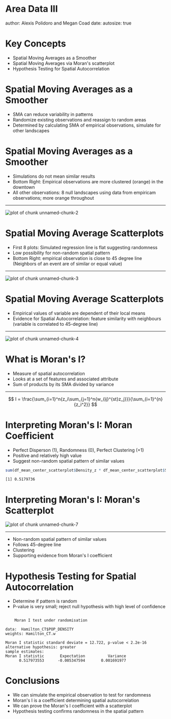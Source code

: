 Area Data III
========================================================
author: Alexis Polidoro and Megan Coad 
date: 
autosize: true

Key Concepts
========================================================

- Spatial Moving Averages as a Smoother
- Spatial Moving Averages via Moran's scatterplot
- Hypothesis Testing for Spatial Autocorrelation 




Spatial Moving Averages as a Smoother
========================================================
- SMA can reduce variability in patterns 
- Randomize existing observations and reassign to random areas 
- Determined by calculating SMA of empirical observations, simulate for other landscapes


Spatial Moving Averages as a Smoother
========================================================
- Simulations do not mean similar results
- Bottom Right: Empirical observations are more clustered (orange) in the downtown
- All other observations: 8 null landscapes using data from empiricam observations; more orange throughout 

***

![plot of chunk unnamed-chunk-2](22-Area-Data-III-Slides-figure/unnamed-chunk-2-1.png)

Spatial Moving Average Scatterplots 
========================================================
- First 8 plots: Simulated regression line is flat suggesting randomness
- Low possibility for non-random spatial pattern 
- Bottom Right: empirical observation is close to 45 degree line (Neighbors of an event are of similar or equal value)

***

![plot of chunk unnamed-chunk-3](22-Area-Data-III-Slides-figure/unnamed-chunk-3-1.png)


Spatial Moving Average Scatterplots 
========================================================
- Empirical values of variable are dependent of their local means 
- Evidence for Spatial Autocorrelation: feature similarity with neighbours (variable is correlated to 45-degree line)

***

![plot of chunk unnamed-chunk-4](22-Area-Data-III-Slides-figure/unnamed-chunk-4-1.png)

What is Moran's I?
========================================================
- Measure of spatial autocorrelation
- Looks at a set of features and associated attribute 
- Sum of products by its SMA divided by variance

***

$$
I = \frac{\sum_{i=1}^n{z_i\sum_{j=1}^n{w_{ij}^{st}z_j}}}{\sum_{i=1}^{n}{z_i^2}}
$$


Interpreting Moran's I: Moran Coefficient
========================================================
- Perfect Disperson (1), Randomness (0), Perfect Clustering (+1)
- Positive and relatively high value
- Suggest non-random spatial pattern of similar values 





```r
sum(df_mean_center_scatterplot$Density_z * df_mean_center_scatterplot$SMA_z) / sum(df_mean_center_scatterplot$Density_z^2)
```

```
[1] 0.5179736
```


Interpreting Moran's I: Moran's Scatterplot 
========================================================
![plot of chunk unnamed-chunk-7](22-Area-Data-III-Slides-figure/unnamed-chunk-7-1.png)

***

- Non-random spatial pattern of similar values
- Follows 45-degree line
- Clustering 
- Supporting evidence from Moran's I coefficient


Hypothesis Testing for Spatial Autocorrelation
========================================================

- Determine if pattern is random 
- P-value is very small; reject null hypothesis with high level of confidence 


```

	Moran I test under randomisation

data:  Hamilton_CT$POP_DENSITY  
weights: Hamilton_CT.w    

Moran I statistic standard deviate = 12.722, p-value < 2.2e-16
alternative hypothesis: greater
sample estimates:
Moran I statistic       Expectation          Variance 
      0.517973553      -0.005347594       0.001691977 
```

Conclusions
========================================================
- We can simulate the empirical observation to test for randomness
- Moran's I is a coefficient determining spatial autocorrelation
- We can prove the Moran's I coefficient with a scatterplot 
- Hypothesis testing confirms randomness in the spatial pattern
